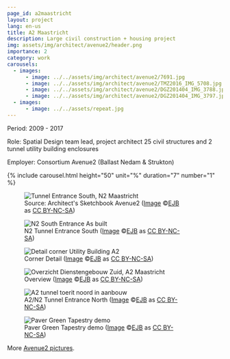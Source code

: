 ```yaml
---
page_id: a2maastricht
layout: project
lang: en-us
title: A2 Maastricht
description: Large civil construction + housing project
img: assets/img/architect/avenue2/header.png
importance: 2
category: work
carousels:
  - images:
      - image: ../../assets/img/architect/avenue2/7691.jpg
      - image: ../../assets/img/architect/avenue2/TMZ2016_IMG_5708.jpg
      - image: ../../assets/img/architect/avenue2/DGZ201404_IMG_3788.jpg
      - image: ../../assets/img/architect/avenue2/DGZ201404_IMG_3797.jpg
  - images:
      - image: ../../assets/repeat.jpg
---
```


Period: 2009 - 2017

Role: Spatial Design team lead, project architect 25 civil structures and 2 tunnel utility building enclosures

Employer: Consortium Avenue2 (Ballast Nedam & Strukton)

{% include carousel.html height="50" unit="%" duration="7" number="1" %}

<!-- inline slider -->

<div class="card mx-auto mb-3 p-3" style="max-width: 90%;">
<div class="row">
<div class="col-sm mt-3 mt-md-0">
<figure><img src='{{ "/assets/img/architect/avenue2/7691.jpg" | relative_url }}' alt='Tunnel Entrance South, N2 Maastricht' class='img-fluid'>
<figcaption class="kleiner">Source: Architect's Sketchbook Avenue2 (<a prefix="dct: https://purl.org/dc/terms/" href="https://purl.org/dc/dcmitype/Image" property="dct:title" rel="dct:type">Image</a> &copy;<a prefix="cc: https://creativecommons.org/ns#" href="https://www.ebroerse.nl" property="cc:attributionName" rel="cc:attributionURL">EJB</a> as <a rel="license" href="https://creativecommons.org/licenses/by-nc-sa/4.0/">CC BY-NC-SA</a>)</figcaption></figure>
</div>
<div class="col-sm mt-3 mt-md-0">
<figure><img src='{{ "/assets/img/architect/avenue2/TMZ2016_IMG_5708.jpg" | relative_url }}' alt='N2 South Entrance As built' class='img-fluid'>
<figcaption class="kleiner">N2 Tunnel Entrance South (<a prefix="dct: https://purl.org/dc/terms/" href="https://purl.org/dc/dcmitype/Image" property="dct:title" rel="dct:type">Image</a> &copy;<a prefix="cc: https://creativecommons.org/ns#" href="https://www.ebroerse.nl" property="cc:attributionName" rel="cc:attributionURL">EJB</a> as <a rel="license" href="https://creativecommons.org/licenses/by-nc-sa/4.0/">CC BY-NC-SA</a>)</figcaption></figure>
</div>
</div>

<div class="row">
<div class="col-sm mt-3 mt-md-0">
<figure><img src='{{ "/assets/img/architect/avenue2/DGZ201404_IMG_3788.jpg" | relative_url }}' alt='Detail corner Utility Building A2' class='img-fluid'>
<figcaption class="kleiner">Corner Detail (<a prefix="dct: https://purl.org/dc/terms/" href="https://purl.org/dc/dcmitype/Image" property="dct:title" rel="dct:type">Image</a> &copy;<a prefix="cc: https://creativecommons.org/ns#" href="https://www.ebroerse.nl" property="cc:attributionName" rel="cc:attributionURL">EJB</a> as <a rel="license" href="https://creativecommons.org/licenses/by-nc-sa/4.0/">CC BY-NC-SA</a>)</figcaption></figure>
</div>
<div class="col-sm mt-3 mt-md-0">
<figure><img src='{{ "/assets/img/architect/avenue2/DGZ201404_IMG_3797.jpg" | relative_url }}' alt='Overzicht Dienstengebouw Zuid, A2 Maastricht' class='img-fluid'>
<figcaption class="kleiner">Overview (<a prefix="dct: https://purl.org/dc/terms/" href="https://purl.org/dc/dcmitype/Image" property="dct:title" rel="dct:type">Image</a> &copy;<a prefix="cc: https://creativecommons.org/ns#" href="https://www.ebroerse.nl" property="cc:attributionName" rel="cc:attributionURL">EJB</a> as <a rel="license" href="https://creativecommons.org/licenses/by-nc-sa/4.0/">CC BY-NC-SA</a>)</figcaption></figure>
</div>
</div>

<div class="row">
<div class="col-sm mt-3 mt-md-0">
<figure><img src='{{ "/assets/img/architect/avenue2/A2tunnelmondoverzicht.jpg" | relative_url }}' alt='A2 tunnel toerit noord in aanbouw' class='img-fluid'>
<figcaption class="kleiner">A2/N2 Tunnel Entrance North (<a prefix="dct: https://purl.org/dc/terms/" href="https://purl.org/dc/dcmitype/Image" property="dct:title" rel="dct:type">Image</a> &copy;<a prefix="cc: https://creativecommons.org/ns#" href="https://www.ebroerse.nl" property="cc:attributionName" rel="cc:attributionURL">EJB</a> as <a rel="license" href="https://creativecommons.org/licenses/by-nc-sa/4.0/">CC BY-NC-SA</a>)</figcaption></figure>
</div>
<div class="col-sm mt-3 mt-md-0">
<figure><img src='{{ "/assets/img/architect/avenue2/av2_paververloop_IMG_3879.jpg" | relative_url }}' alt='Paver Green Tapestry demo' class='img-fluid'>
<figcaption class="kleiner">Paver Green Tapestry demo (<a prefix="dct: https://purl.org/dc/terms/" href="https://purl.org/dc/dcmitype/Image" property="dct:title" rel="dct:type">Image</a> &copy;<a prefix="cc: https://creativecommons.org/ns#" href="https://www.ebroerse.nl" property="cc:attributionName" rel="cc:attributionURL">EJB</a> as <a rel="license" href="https://creativecommons.org/licenses/by-nc-sa/4.0/">CC BY-NC-SA</a>)</figcaption></figure>
</div>
</div>

</div><!-- end A2 sketchbook -->

<div class="card mx-auto mb-3 p-3" style="max-width: 90%;">More <a href="../../gallery/avenue2.html">Avenue2 pictures</a>.</div>
